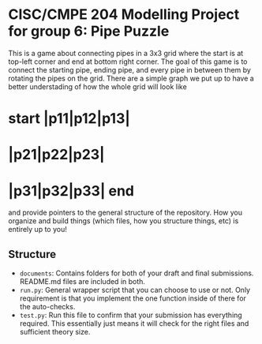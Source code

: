 # CISC/CMPE 204 Modelling Project for group 6: Pipe Puzzle

This is a game about connecting pipes in a 3x3 grid where the start is at top-left corner and end at bottom right corner. The goal of this game is to connect the starting pipe, ending pipe, and every pipe in between them by rotating the pipes on the grid. 
There are a simple graph we put up to have a better understading of how the whole grid will look like

# start |p11|p12|p13|
#       |p21|p22|p23|
#       |p31|p32|p33| end
and provide pointers to the general structure of the repository. How you organize and build things (which files, how you structure things, etc) is entirely up to you! 
## Structure

* `documents`: Contains folders for both of your draft and final submissions. README.md files are included in both.
* `run.py`: General wrapper script that you can choose to use or not. Only requirement is that you implement the one function inside of there for the auto-checks.
* `test.py`: Run this file to confirm that your submission has everything required. This essentially just means it will check for the right files and sufficient theory size.


